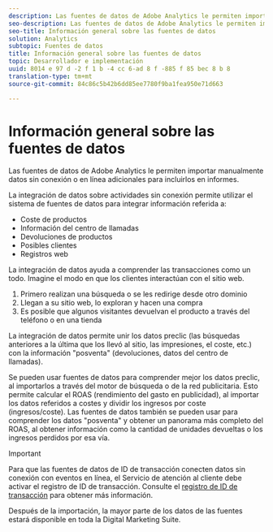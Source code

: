```yaml
---
description: Las fuentes de datos de Adobe Analytics le permiten importar manualmente datos sin conexión o en línea adicionales para incluirlos en informes.
seo-description: Las fuentes de datos de Adobe Analytics le permiten importar manualmente datos sin conexión o en línea adicionales para incluirlos en informes.
seo-title: Información general sobre las fuentes de datos
solution: Analytics
subtopic: Fuentes de datos
title: Información general sobre las fuentes de datos
topic: Desarrollador e implementación
uuid: 8014 e 97 d -2 f 1 b -4 cc 6-ad 8 f -885 f 85 bec 8 b 8
translation-type: tm+mt
source-git-commit: 84c86c5b42b6dd85ee7780f9ba1fea950e71d663

---
```



# Información general sobre las fuentes de datos

Las fuentes de datos de Adobe Analytics le permiten importar manualmente datos sin conexión o en línea adicionales para incluirlos en informes.

La integración de datos sobre actividades sin conexión permite utilizar el sistema de fuentes de datos para integrar información referida a:

* Coste de productos
* Información del centro de llamadas
* Devoluciones de productos
* Posibles clientes
* Registros web

La integración de datos ayuda a comprender las transacciones como un todo. Imagine el modo en que los clientes interactúan con el sitio web.

1. Primero realizan una búsqueda o se les redirige desde otro dominio
1. Llegan a su sitio web, lo exploran y hacen una compra
1. Es posible que algunos visitantes devuelvan el producto a través del teléfono o en una tienda

La integración de datos permite unir los datos preclic (las búsquedas anteriores a la última que los llevó al sitio, las impresiones, el coste, etc.) con la información "posventa" (devoluciones, datos del centro de llamadas).

Se pueden usar fuentes de datos para comprender mejor los datos preclic, al importarlos a través del motor de búsqueda o de la red publicitaria. Esto permite calcular el ROAS (rendimiento del gasto en publicidad), al importar los datos referidos a costes y dividir los ingresos por coste (ingresos/coste). Las fuentes de datos también se pueden usar para comprender los datos "posventa" y obtener un panorama más completo del ROAS, al obtener información como la cantidad de unidades devueltas o los ingresos perdidos por esa vía.

>[!IMPORTANT]
>
>Para que las fuentes de datos de ID de transacción conecten datos sin conexión con eventos en línea, el Servicio de atención al cliente debe activar el registro de ID de transacción. Consulte el [registro de ID de transacción](../../import/c-data-sources/datasrc-integrating-offline-data.md#section_30D6D47AEC0F4A36B87EBFE4C858F20C) para obtener más información.

Después de la importación, la mayor parte de los datos de las fuentes estará disponible en toda la Digital Marketing Suite.
